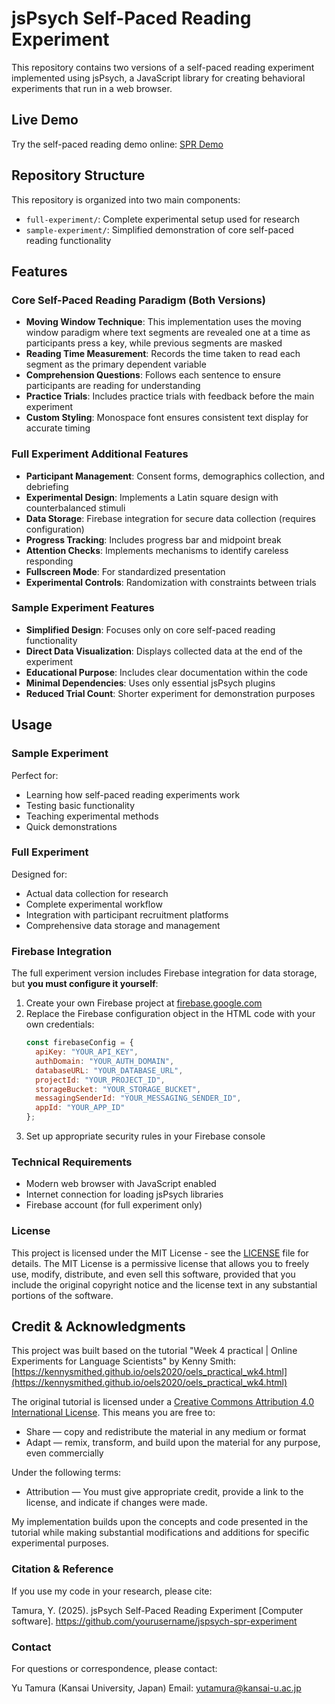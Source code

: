 # jsPsych Self-Paced Reading Experiment

This repository contains two versions of a self-paced reading experiment implemented using jsPsych, a JavaScript library for creating behavioral experiments that run in a web browser.

## Live Demo

Try the self-paced reading demo online: [SPR Demo](https://tamura-jspsych-demo.netlify.app/spr-demo.html)

## Repository Structure

This repository is organized into two main components:

- `full-experiment/`: Complete experimental setup used for research
- `sample-experiment/`: Simplified demonstration of core self-paced reading functionality

## Features

### Core Self-Paced Reading Paradigm (Both Versions)

- **Moving Window Technique**: This implementation uses the moving window paradigm where text segments are revealed one at a time as participants press a key, while previous segments are masked
- **Reading Time Measurement**: Records the time taken to read each segment as the primary dependent variable
- **Comprehension Questions**: Follows each sentence to ensure participants are reading for understanding
- **Practice Trials**: Includes practice trials with feedback before the main experiment
- **Custom Styling**: Monospace font ensures consistent text display for accurate timing

### Full Experiment Additional Features

- **Participant Management**: Consent forms, demographics collection, and debriefing
- **Experimental Design**: Implements a Latin square design with counterbalanced stimuli
- **Data Storage**: Firebase integration for secure data collection (requires configuration)
- **Progress Tracking**: Includes progress bar and midpoint break
- **Attention Checks**: Implements mechanisms to identify careless responding
- **Fullscreen Mode**: For standardized presentation
- **Experimental Controls**: Randomization with constraints between trials

### Sample Experiment Features

- **Simplified Design**: Focuses only on core self-paced reading functionality
- **Direct Data Visualization**: Displays collected data at the end of the experiment
- **Educational Purpose**: Includes clear documentation within the code
- **Minimal Dependencies**: Uses only essential jsPsych plugins
- **Reduced Trial Count**: Shorter experiment for demonstration purposes

## Usage

### Sample Experiment

Perfect for:
- Learning how self-paced reading experiments work
- Testing basic functionality
- Teaching experimental methods
- Quick demonstrations

### Full Experiment

Designed for:
- Actual data collection for research
- Complete experimental workflow
- Integration with participant recruitment platforms
- Comprehensive data storage and management

### Firebase Integration

The full experiment version includes Firebase integration for data storage, but **you must configure it yourself**:

1. Create your own Firebase project at [firebase.google.com](https://firebase.google.com/)
2. Replace the Firebase configuration object in the HTML code with your own credentials:
   ```javascript
   const firebaseConfig = {
     apiKey: "YOUR_API_KEY",
     authDomain: "YOUR_AUTH_DOMAIN",
     databaseURL: "YOUR_DATABASE_URL",
     projectId: "YOUR_PROJECT_ID",
     storageBucket: "YOUR_STORAGE_BUCKET",
     messagingSenderId: "YOUR_MESSAGING_SENDER_ID",
     appId: "YOUR_APP_ID"
   };
3. Set up appropriate security rules in your Firebase console

### Technical Requirements

- Modern web browser with JavaScript enabled
- Internet connection for loading jsPsych libraries
- Firebase account (for full experiment only)

### License
This project is licensed under the MIT License - see the [LICENSE](LICENSE) file for details.
The MIT License is a permissive license that allows you to freely use, modify, distribute, and even sell this software, provided that you include the original copyright notice and the license text in any substantial portions of the software.

## Credit & Acknowledgments

This project was built based on the tutorial "Week 4 practical | Online Experiments for Language Scientists" by Kenny Smith:
[https://kennysmithed.github.io/oels2020/oels_practical_wk4.html](https://kennysmithed.github.io/oels2020/oels_practical_wk4.html)

The original tutorial is licensed under a [Creative Commons Attribution 4.0 International License](https://creativecommons.org/licenses/by/4.0/). This means you are free to:
- Share — copy and redistribute the material in any medium or format
- Adapt — remix, transform, and build upon the material for any purpose, even commercially

Under the following terms:
- Attribution — You must give appropriate credit, provide a link to the license, and indicate if changes were made.

My implementation builds upon the concepts and code presented in the tutorial while making substantial modifications and additions for specific experimental purposes.

### Citation & Reference
If you use my code in your research, please cite:

Tamura, Y. (2025). jsPsych Self-Paced Reading Experiment \[Computer software\].
https://github.com/yourusername/jspsych-spr-experiment

### Contact
For questions or correspondence, please contact:

Yu Tamura (Kansai University, Japan)
Email: yutamura@kansai-u.ac.jp
